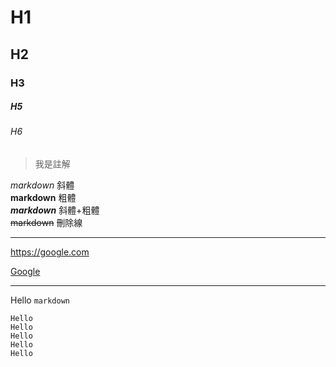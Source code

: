 # H1
## H2
### H3
##### H5    
###### H6

> 我是註解

*markdown* 斜體  
**markdown** 粗體  
***markdown*** 斜體+粗體  
~~markdown~~ 刪除線  

---

<https://google.com>

[Google](https://google.com)

---

Hello `markdown`

```
Hello
Hello
Hello
Hello
Hello
```